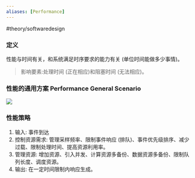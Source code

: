 ```yaml
---
aliases: [Performance]
---
```

#theory/softwaredesign 

### 定义
性能与时间有关，和系统满足时序要求的能力有关 (单位时间能做多少事情)。
>影响要素:处理时间 (正在相应)和阻塞时间 (无法相应)。

### 性能的通用方案 Performance General Scenario
![](https://spricoder.oss-cn-shanghai.aliyuncs.com/2021-Software-System-Design/img/lec13/26.png)

### 性能策略
1. 输入: 事件到达
2. 控制资源需求: 管理采样频率、限制事件响应 (排队)、事件优先级排序、减少过载、限制处理时间、提高资源利用率。
3. 管理资源: 增加资源、引入并发、计算资源多备份、数据资源多备份、限制队列长度、调度资源。
4. 输出: 在一定时间限制内响应生成。